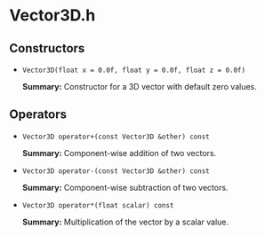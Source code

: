 # Vector3D.h

## Constructors

- `Vector3D(float x = 0.0f, float y = 0.0f, float z = 0.0f)`

  **Summary:** Constructor for a 3D vector with default zero values.

## Operators

- `Vector3D operator+(const Vector3D &other) const`

  **Summary:** Component-wise addition of two vectors.

- `Vector3D operator-(const Vector3D &other) const`

  **Summary:** Component-wise subtraction of two vectors.

- `Vector3D operator*(float scalar) const`

  **Summary:** Multiplication of the vector by a scalar value.

